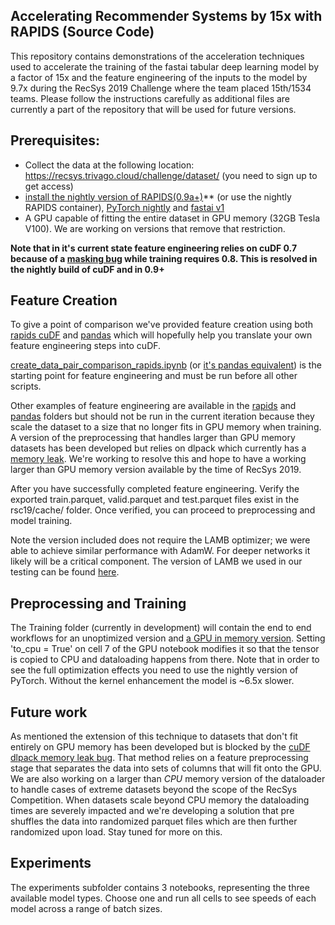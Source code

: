 ## Accelerating Recommender Systems by 15x with RAPIDS (Source Code)
This repository contains demonstrations of the acceleration techniques used to accelerate the training of the fastai tabular deep learning model by a factor of 15x and the feature engineering of the inputs to the model by 9.7x during the RecSys 2019 Challenge where the team placed 15th/1534 teams.  Please follow the instructions carefully as additional files are currently a part of the repository that will be used for future versions.

## Prerequisites:
 - Collect the data at the following location: https://recsys.trivago.cloud/challenge/dataset/ (you need to sign up to get access)
 - [install the nightly version of RAPIDS(0.9a+)](https://rapids.ai/start.html)** (or use the nightly RAPIDS container), [PyTorch nightly](https://pytorch.org/get-started/locally/) and [fastai v1](https://docs.fast.ai/install.html)
 - A GPU capable of fitting the entire dataset in GPU memory (32GB Tesla V100).  We are working on versions that remove that restriction.

**Note that in it's current state feature engineering relies on cuDF 0.7 because of a [masking bug](https://github.com/rapidsai/cudf/issues/2141) while training requires 0.8.  This is resolved in the nightly build of cuDF and in 0.9+**

## Feature Creation
To give a point of comparison we've provided feature creation using both [rapids cuDF](https://github.com/rapidsai/dataloaders/tree/master/RecSys2019/FeatureEngineering/rapids) and [pandas](https://github.com/rapidsai/dataloaders/tree/master/RecSys2019/FeatureEngineering/pandas) which will hopefully help you translate your own feature engineering steps into cuDF.  

[create_data_pair_comparison_rapids.ipynb](https://github.com/rapidsai/dataloaders/blob/master/RecSys2019/FeatureEngineering/rapids/create_data_pair_comparison-rapids.ipynb) (or [it's pandas equivalent](https://github.com/rapidsai/dataloaders/blob/master/RecSys2019/FeatureEngineering/pandas/create_data_pair_comparison-panda.ipynb)) is the starting point for feature engineering and must be run before all other scripts.

Other examples of feature engineering are available in the [rapids](https://github.com/rapidsai/dataloaders/tree/master/RecSys2019/FeatureEngineering/rapids)  and [pandas](https://github.com/rapidsai/dataloaders/tree/master/RecSys2019/FeatureEngineering/pandas) folders but should not be run in the current iteration because they scale the dataset to a size that no longer fits in GPU memory when training.  A version of the preprocessing that handles larger than GPU memory datasets has been developed but relies on dlpack which currently has a [memory leak](https://github.com/rapidsai/cudf/issues/2400).  We're working to resolve this and hope to have a working larger than GPU memory version available by the time of RecSys 2019.

After you have successfully completed feature engineering. Verify the exported train.parquet, valid.parquet and test.parquet  files exist in the rsc19/cache/ folder. Once verified, you can proceed to preprocessing and model training. 

Note the version included does not require the LAMB optimizer; we were able to achieve similar performance with AdamW.  For deeper networks it likely will be a critical component.  The version of LAMB we used in our testing can be found [here](https://github.com/cybertronai/pytorch-lamb).

## Preprocessing and Training

The Training folder (currently in development) will contain the end to end workflows for an unoptimized version and [a GPU in memory version](https://github.com/rapidsai/dataloaders/blob/master/RecSys2019/Training/optimized_training_workflow_gpu.ipynb).  Setting 'to_cpu = True' on cell 7 of the GPU notebook modifies it so that the tensor is copied to CPU and dataloading happens from there.  Note that in order to see the full optimization effects you need to use the nightly version of PyTorch.  Without the kernel enhancement the model is ~6.5x slower.

## Future work

As mentioned the extension of this technique to datasets that don't fit entirely on GPU memory has been developed but is blocked by the [cuDF dlpack memory leak bug](https://github.com/rapidsai/cudf/issues/2400).  That method relies on a feature preprocessing stage that separates the data into sets of columns that will fit onto the GPU.  We are also working on a larger than *CPU* memory version of the dataloader to handle cases of extreme datasets beyond the scope of the RecSys Competition.  When datasets scale beyond CPU memory the dataloading times are severely impacted and we're developing a solution that pre shuffles the data into randomized parquet files which are then further randomized upon load.  Stay tuned for more on this.

## Experiments

The experiments subfolder contains 3 notebooks, representing the three available model types. Choose one and run all cells to see speeds of each model across a range of batch sizes. 
